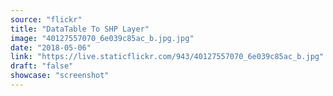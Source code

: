 ```yaml
---
source: "flickr"
title: "DataTable To SHP Layer"
image: "40127557070_6e039c85ac_b.jpg.jpg"
date: "2018-05-06"
link: "https://live.staticflickr.com/943/40127557070_6e039c85ac_b.jpg"
draft: "false"
showcase: "screenshot"
---
```

